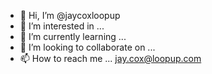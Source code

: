 - 👋 Hi, I’m @jaycoxloopup
- 👀 I’m interested in ...
- 🌱 I’m currently learning ...
- 💞️ I’m looking to collaborate on ...
- 📫 How to reach me ... jay.cox@loopup.com

<!---
jaycoxloopup/jaycoxloopup is a ✨ special ✨ repository because its `README.md` (this file) appears on your GitHub profile.
You can click the Preview link to take a look at your changes.
--->
